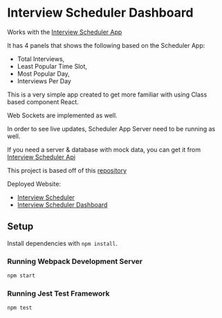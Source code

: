 # Interview Scheduler Dashboard
Works with the [Interview Scheduler App](https://github.com/ericasu33/scheduler)

It has 4 panels that shows the following based on the Scheduler App:
- Total Interviews,
- Least Popular Time Slot,
- Most Popular Day,
- Interviews Per Day

This is a very simple app created to get more familiar with using Class based component React.

Web Sockets are implemented as well.

In order to see live updates, Scheduler App Server need to be running as well.

If you need a server & database with mock data, you can get it from
[Interview Scheduler Api](https://github.com/ericasu33/scheduler-api)

This project is based off of this [repository](https://github.com/lighthouse-labs/scheduler-dashboard)

Deployed Website:
- [Interview Scheduler](http://scheduler-reactjs.netlify.com/)
- [Interview Scheduler Dashboard]()
## Setup

Install dependencies with `npm install`.

### Running Webpack Development Server

```sh
npm start
```

### Running Jest Test Framework

```sh
npm test
```
